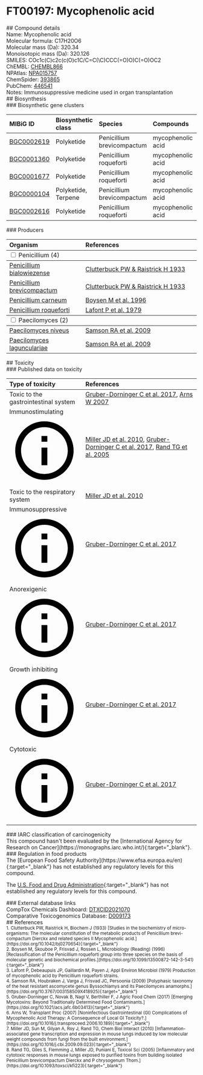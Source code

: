 
# FT00197: Mycophenolic acid
<div class="molecule_image" style="float:left">
<img data-smiles= COC1=C(C)C2=C(C(=O)OC2)C(O)=C1C/C=C(\C)CCC(=O)O data-smiles-options="{ 'width': 350, 'height': 350 }" />
</div>
## Compound details
<div style="overflow:hidden">
Name: Mycophenolic acid<br>
Molecular formula: C17H20O6<br>
Molecular mass (Da): 320.34<br>
Monoisotopic mass (Da): 320.126<br>
<div class="break_all">
SMILES: COc1c(C)c2c(c(O)c1C/C=C(\C)CCC(=O)O)C(=O)OC2<br>
</div>
        ChEMBL: <a href=https://www.ebi.ac.uk/chembl/compound_report_card/CHEMBL866 target="_blank">CHEMBL866</a><br>
        NPAtlas: <a href=https://www.npatlas.org/explore/compounds/NPA015757 target="_blank">NPA015757</a><br>
        ChemSpider: <a href=https://www.chemspider.com/Chemical-Structure.393865.html target="_blank">393865</a><br>
        PubChem: <a href=https://pubchem.ncbi.nlm.nih.gov/compound/446541 target="_blank">446541</a><br>
Notes: Immunosuppressive medicine used in organ transplantation<br>
</div>

<div markdown="block" class="section">
## Biosynthesis
<div markdown="block" class="subsection">
### Biosynthetic gene clusters
<table>
<thead>
<tr>
<th style="text-align: left;" role="columnheader" data-sort-default>MIBiG ID</th>
<th style="text-align: left;" role="columnheader">Biosynthetic class</th>
<th style="text-align: left;" role="columnheader">Species</th>
<th style="text-align: left;" role="columnheader">Compounds</th>
<th style="text-align: left;" role="columnheader">Complete</th>
<th style="text-align: left;" role="columnheader">Minimal entry</th>
</tr>
</thead>
<tbody>
        <tr>
        <td style="text-align: left;"><a href="https://mibig.secondarymetabolites.org/repository/BGC0002619" target="_blank">BGC0002619</a></td>
        <td style="text-align: left;">Polyketide</td>
        <td style="text-align: left;">Penicillium brevicompactum</td>
        <td style="text-align: left;">mycophenolic acid</td>
        <td style="text-align: left;">unknown</td>
        <td style="text-align: left;">True</td>
        </tr>
        <tr>
        <td style="text-align: left;"><a href="https://mibig.secondarymetabolites.org/repository/BGC0001360" target="_blank">BGC0001360</a></td>
        <td style="text-align: left;">Polyketide</td>
        <td style="text-align: left;">Penicillium roqueforti</td>
        <td style="text-align: left;">mycophenolic acid</td>
        <td style="text-align: left;">unknown</td>
        <td style="text-align: left;">True</td>
        </tr>
        <tr>
        <td style="text-align: left;"><a href="https://mibig.secondarymetabolites.org/repository/BGC0001677" target="_blank">BGC0001677</a></td>
        <td style="text-align: left;">Polyketide</td>
        <td style="text-align: left;">Penicillium roqueforti</td>
        <td style="text-align: left;">mycophenolic acid</td>
        <td style="text-align: left;">unknown</td>
        <td style="text-align: left;">True</td>
        </tr>
        <tr>
        <td style="text-align: left;"><a href="https://mibig.secondarymetabolites.org/repository/BGC0000104" target="_blank">BGC0000104</a></td>
        <td style="text-align: left;">Polyketide, Terpene</td>
        <td style="text-align: left;">Penicillium brevicompactum</td>
        <td style="text-align: left;">mycophenolic acid</td>
        <td style="text-align: left;">complete</td>
        <td style="text-align: left;">False</td>
        </tr>
        <tr>
        <td style="text-align: left;"><a href="https://mibig.secondarymetabolites.org/repository/BGC0002616" target="_blank">BGC0002616</a></td>
        <td style="text-align: left;">Polyketide</td>
        <td style="text-align: left;">Penicillium roqueforti</td>
        <td style="text-align: left;">mycophenolic acid</td>
        <td style="text-align: left;">unknown</td>
        <td style="text-align: left;">True</td>
        </tr>
</tbody>
</table>
</div>

<div markdown="block" class="subsection">
### Producers
<table>
<thead>
<tr>
<th style="text-align: left;" role="columnheader" width="40%" data-sort-default>Organism</th>
<th style="text-align: left;" role="columnheader" width="60%">References</th>
</tr>
</thead>
        <tbody class="header">
        <tr>
        <td style="text-align: left;" colspan="2">
        <input type="checkbox" data-toggle="toggle" id=Penicillium>
        <label for=Penicillium>Penicillium (4)</label>
        </td>
        </tr>
        </tbody>
        <tbody class="hide">
                <tr>
                <td style="text-align: left;"><a href="https://www.ncbi.nlm.nih.gov/Taxonomy/Browser/wwwtax.cgi?mode=Info&id=293381" target="_blank">Penicillium bialowiezense</a></td>
                <td style="text-align: left;"><a href="#REF00263">Clutterbuck PW &amp; Raistrick H 1933</a></td>
                </tr>
                <tr>
                <td style="text-align: left;"><a href="https://www.ncbi.nlm.nih.gov/Taxonomy/Browser/wwwtax.cgi?mode=Info&id=5074" target="_blank">Penicillium brevicompactum</a></td>
                <td style="text-align: left;"><a href="#REF00263">Clutterbuck PW &amp; Raistrick H 1933</a></td>
                </tr>
                <tr>
                <td style="text-align: left;"><a href="https://www.ncbi.nlm.nih.gov/Taxonomy/Browser/wwwtax.cgi?mode=Info&id=47248" target="_blank">Penicillium carneum</a></td>
                <td style="text-align: left;"><a href="#REF00255">Boysen M et al. 1996</a></td>
                </tr>
                <tr>
                <td style="text-align: left;"><a href="https://www.ncbi.nlm.nih.gov/Taxonomy/Browser/wwwtax.cgi?mode=Info&id=5082" target="_blank">Penicillium roqueforti</a></td>
                <td style="text-align: left;"><a href="#REF00264">Lafont P et al. 1979</a></td>
                </tr>
        </tbody>
        <tbody class="header">
        <tr>
        <td style="text-align: left;" colspan="2">
        <input type="checkbox" data-toggle="toggle" id=Paecilomyces>
        <label for=Paecilomyces>Paecilomyces (2)</label>
        </td>
        </tr>
        </tbody>
        <tbody class="hide">
                <tr>
                <td style="text-align: left;"><a href="https://www.ncbi.nlm.nih.gov/Taxonomy/Browser/wwwtax.cgi?mode=Info&id=5093" target="_blank">Paecilomyces niveus</a></td>
                <td style="text-align: left;"><a href="#REF00267">Samson RA et al. 2009</a></td>
                </tr>
                <tr>
                <td style="text-align: left;"><a href="https://www.ncbi.nlm.nih.gov/Taxonomy/Browser/wwwtax.cgi?mode=Info&id=644131" target="_blank">Paecilomyces lagunculariae</a></td>
                <td style="text-align: left;"><a href="#REF00267">Samson RA et al. 2009</a></td>
                </tr>
        </tbody>
</table>
</div>
</div>

<div markdown="block" class="section">
## Toxicity
<div markdown="block" class="subsection">
### Published data on toxicity
<table>
<thead>
<tr>
<th style="text-align: left;" role="columnheader" width="40%" data-sort-default>Type of toxicity</th>
<th style="text-align: left;" role="columnheader" width="60%">References</th>
</tr>
</thead>
<tbody>
<tr>
<td style="text-align: left;">Toxic to the gastrointestinal system</td>
<td style="text-align: left;"><a href="#REF00023">Gruber-Dorninger C et al. 2017</a>, <a href="#REF00133">Arns W 2007</a></td>
</tr>
<tr>
<td style="text-align: left;">Immunostimulating <span class="twemoji" title="Activates the immune system"><svg xmlns="http://www.w3.org/2000/svg" viewBox="0 0 24 24"><path d="M11 9h2V7h-2m1 13c-4.41 0-8-3.59-8-8s3.59-8 8-8 8 3.59 8 8-3.59 8-8 8m0-18A10 10 0 0 0 2 12a10 10 0 0 0 10 10 10 10 0 0 0 10-10A10 10 0 0 0 12 2m-1 15h2v-6h-2v6Z"></path></svg></span></td>
<td style="text-align: left;"><a href="#REF00466">Miller JD et al. 2010</a>, <a href="#REF00023">Gruber-Dorninger C et al. 2017</a>, <a href="#REF00477">Rand TG et al. 2005</a></td>
</tr>
<tr>
<td style="text-align: left;">Toxic to the respiratory system</td>
<td style="text-align: left;"><a href="#REF00466">Miller JD et al. 2010</a></td>
</tr>
<tr>
<td style="text-align: left;">Immunosuppressive <span class="twemoji" title="Inhibits the immune system"><svg xmlns="http://www.w3.org/2000/svg" viewBox="0 0 24 24"><path d="M11 9h2V7h-2m1 13c-4.41 0-8-3.59-8-8s3.59-8 8-8 8 3.59 8 8-3.59 8-8 8m0-18A10 10 0 0 0 2 12a10 10 0 0 0 10 10 10 10 0 0 0 10-10A10 10 0 0 0 12 2m-1 15h2v-6h-2v6Z"></path></svg></span></td>
<td style="text-align: left;"><a href="#REF00023">Gruber-Dorninger C et al. 2017</a></td>
</tr>
<tr>
<td style="text-align: left;">Anorexigenic <span class="twemoji" title="Causes reduced food intake"><svg xmlns="http://www.w3.org/2000/svg" viewBox="0 0 24 24"><path d="M11 9h2V7h-2m1 13c-4.41 0-8-3.59-8-8s3.59-8 8-8 8 3.59 8 8-3.59 8-8 8m0-18A10 10 0 0 0 2 12a10 10 0 0 0 10 10 10 10 0 0 0 10-10A10 10 0 0 0 12 2m-1 15h2v-6h-2v6Z"></path></svg></span></td>
<td style="text-align: left;"><a href="#REF00023">Gruber-Dorninger C et al. 2017</a></td>
</tr>
<tr>
<td style="text-align: left;">Growth inhibiting <span class="twemoji" title="Inhibits physical growth"><svg xmlns="http://www.w3.org/2000/svg" viewBox="0 0 24 24"><path d="M11 9h2V7h-2m1 13c-4.41 0-8-3.59-8-8s3.59-8 8-8 8 3.59 8 8-3.59 8-8 8m0-18A10 10 0 0 0 2 12a10 10 0 0 0 10 10 10 10 0 0 0 10-10A10 10 0 0 0 12 2m-1 15h2v-6h-2v6Z"></path></svg></span></td>
<td style="text-align: left;"><a href="#REF00023">Gruber-Dorninger C et al. 2017</a></td>
</tr>
<tr>
<td style="text-align: left;">Cytotoxic <span class="twemoji" title="Toxic to cells"><svg xmlns="http://www.w3.org/2000/svg" viewBox="0 0 24 24"><path d="M11 9h2V7h-2m1 13c-4.41 0-8-3.59-8-8s3.59-8 8-8 8 3.59 8 8-3.59 8-8 8m0-18A10 10 0 0 0 2 12a10 10 0 0 0 10 10 10 10 0 0 0 10-10A10 10 0 0 0 12 2m-1 15h2v-6h-2v6Z"></path></svg></span></td>
<td style="text-align: left;"><a href="#REF00023">Gruber-Dorninger C et al. 2017</a></td>
</tr>
</tbody>
</table>
</div>

<div markdown="block" class="subsection">
### IARC classification of carcinogenicity
<div markdown="block" class="indented_block">
This compound hasn't been evaluated by the [International Agency for Research on Cancer](https://monographs.iarc.who.int/){:target="_blank"}.<br>
</div>
</div>

<div markdown="block" class="subsection">
### Regulation in food products
<div markdown="block" class="indented_block">
The [European Food Safety Authority](https://www.efsa.europa.eu/en){:target="_blank"} has not established any regulatory levels for this compound. <br>

The [U.S. Food and Drug Administration](https://www.fda.gov/){:target="_blank"} has not established any regulatory levels for this compound. <br>

</div>
</div>

<div markdown="block" class="subsection">
### External database links
<div markdown="block" class="indented_block">
CompTox Chemicals Dashboard: <a href=https://comptox.epa.gov/dashboard/chemical/details/DTXCID2021070 target="_blank">DTXCID2021070</a><br>
Comparative Toxicogenomics Database: <a href=https://ctdbase.org/detail.go?type=chem&amp;acc=D009173 target="_blank">D009173</a><br>
</div>
</div>
</div>

<div markdown="block" class="section">
## References
<div markdown="block" style="font-size: smaller;">
<span id=REF00263>
1. Clutterbuck PW, Raistrick H, Biochem J (1933) [Studies in the biochemistry of micro-organisms: The molecular constitution of the metabolic products of Penicillium brevi-compactum Dierckx and related species II Mycophenolic acid.](https://doi.org/10.1042/bj0270654){:target="_blank"}<br>
</span>

<span id=REF00255>
2. Boysen M, Skouboe P, Frisvad J, Rossen L, Microbiology (Reading) (1996) [Reclassification of the Penicillium roqueforti group into three species on the basis of molecular genetic and biochemical profiles.](https://doi.org/10.1099/13500872-142-3-541){:target="_blank"}<br>
</span>

<span id=REF00264>
3. Lafont P, Debeaupuis JP, Gaillardin M, Payen J, Appl Environ Microbiol (1979) Production of mycophenolic acid by Penicillium roqueforti strains.<br>
</span>

<span id=REF00267>
4. Samson RA, Houbraken J, Varga J, Frisvad JC, Persoonia (2009) [Polyphasic taxonomy of the heat resistant ascomycete genus Byssochlamys and its Paecilomyces anamorphs.](https://doi.org/10.3767/003158509X418925){:target="_blank"}<br>
</span>

<span id=REF00023>
5. Gruber-Dorninger C, Novak B, Nagl V, Berthiller F, J Agric Food Chem (2017) [Emerging Mycotoxins: Beyond Traditionally Determined Food Contaminants.](https://doi.org/10.1021/acs.jafc.6b03413){:target="_blank"}<br>
</span>

<span id=REF00133>
6. Arns W, Transplant Proc (2007) [Noninfectious Gastrointestinal (GI) Complications of Mycophenolic Acid Therapy: A Consequence of Local GI Toxicity?.](https://doi.org/10.1016/j.transproceed.2006.10.189){:target="_blank"}<br>
</span>

<span id=REF00466>
7. Miller JD, Sun M, Gilyan A, Roy J, Rand TG, Chem Biol Interact (2010) [Inflammation-associated gene transcription and expression in mouse lungs induced by low molecular weight compounds from fungi from the built environment.](https://doi.org/10.1016/j.cbi.2009.09.023){:target="_blank"}<br>
</span>

<span id=REF00477>
8. Rand TG, Giles S, Flemming J, Miller JD, Puniani E, Toxicol Sci (2005) [Inflammatory and cytotoxic responses in mouse lungs exposed to purified toxins from building isolated Penicillium brevicompactum Dierckx and P chrysogenum Thom.](https://doi.org/10.1093/toxsci/kfi223){:target="_blank"}<br>
</span>

</div>
</div>

<script type="text/javascript" src="https://unpkg.com/smiles-drawer@2.0.1/dist/smiles-drawer.min.js"></script>
<script>
    SmiDrawer.apply();
</script>
